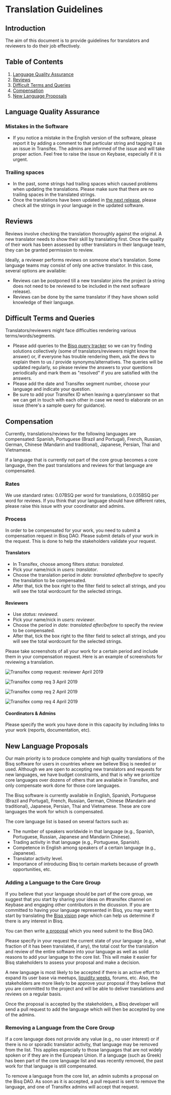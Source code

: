 # Translation Guidelines

## Introduction
The aim of this document is to provide guidelines for translators and reviewers to do their job effectively.

## Table of Contents
1. [Language Quality Assurance](##language-quality-assurance)
2. [Reviews](##reviews)
3. [Difficult Terms and Queries](##difficult-terms-and-queries)
4. [Compensation](##compensation)
5. [New Language Proposals](##new-language-proposals)

## Language Quality Assurance

### Mistakes in the Software
- If you notice a mistake in the English version of the software, please report it by adding a comment to that particular string and tagging it as an issue in Transifex. The admins are informed of the issue and will take proper action. Feel free to raise the issue on Keybase, especially if it is urgent.

### Trailing spaces
- In the past, some strings had trailing spaces which caused problems when updating the translations. Please make sure that there are no trailing spaces in the translated strings.
- Once the translations have been updated in [the next release](https://github.com/bisq-network/bisq/milestones), please check all the strings in your language in the updated software.

## Reviews
Reviews involve checking the translation thoroughly against the original. A new translator needs to show their skill by translating first. Once the quality of their work has been assessed by other translators in their language team, they can be granted permission to review. 

Ideally, a reviewer performs reviews on someone else's translation. Some language teams may consist of only one active translator. In this case, several options are available:
- Reviews can be postponed till a new translator joins the project (a string does not need to be reviewed to be included in the next software release).
- Reviews can be done by the same translator if they have shown solid knowledge of their language.

## Difficult Terms and Queries
Translators/reviewers might face difficulties rendering various terms/words/segments.
- Please add queries to the [Bisq query tracker](https://docs.google.com/spreadsheets/d/1P4JMLrcRtSWkxfh9jG7AXkfdgdkEYwgttGgly-ercXc/edit#gid=0) so we can try finding solutions collectively (some of translators/reviewers might know the answer) or, if everyone has trouble rendering them, ask the devs to explain them to us / provide synonyms/alternatives. The queries will be updated regularly, so please review the answers to your questions periodically and mark them as "resolved" if you are satisfied with the answers.
- Please add the date and Transifex segment number, choose your language and indicate your question. 
- Be sure to add your Transifex ID when leaving a query/answer so that we can get in touch with each other in case we need to elaborate on an issue (there's a sample query for guidance).

## Compensation

Currently, translations/reviews for the following languages are compensated: Spanish, Portuguese (Brazil and Portugal), French, Russian, German, Chinese (Mandarin and traditional), Japanese, Persian, Thai and Vietnamese. 

If a language that is currently not part of the core group becomes a core language, then the past translations and reviews for that language are compensated.

### Rates

We use standard rates: 0.07BSQ per word for translations, 0.035BSQ per word for reviews. If you think that your language should have different rates, please raise this issue with your coordinator and admins.

### Process
In order to be compensated for your work, you need to submit a compensation request in Bisq DAO. Please submit details of your work in the request. This is done to help the stakeholders validate your request.

#### Translators
- In Transifex, choose among filters *status: translated*.
- Pick your name/nick in *users: translator*.
- Choose the translation period in *date: translated after/before* to specify the translation to be compensated.
- After that, tick the box right to the filter field to select all strings, and you will see the total wordcount for the selected strings.

#### Reviewers
- Use *status: reviewed*.
- Pick your name/nick in *users: reviewer*.
- Choose the period in *date: translated after/before* to specify the review to be compensated.
- After that, tick the box right to the filter field to select all strings, and you will see the total wordcount for the selected strings.

Please take screenshots of all your work for a certain period and include them in your compensation request. Here is an example of screenshots for reviewing a translation.
  
  ![Transifex comp request: reviewer April 2019](https://user-images.githubusercontent.com/43150241/56221854-4eb89e80-606b-11e9-9eff-1d8f23f4cf4c.png)

![Transifex comp req 3 April 2019](https://user-images.githubusercontent.com/43150241/56221896-5b3cf700-606b-11e9-8ba4-329152107e4a.png)

![Transifex comp req 2 April 2019 ](https://user-images.githubusercontent.com/43150241/56221966-7a3b8900-606b-11e9-9d7e-d22d14834fff.png)

![Transifex comp req 4 April 2019](https://user-images.githubusercontent.com/39760876/56637701-f0944880-6674-11e9-89af-2e0a20e3e876.png)

#### Coordinators & Admins
Please specify the work you have done in this capacity by including links to your work (reports, documentation, etc).

## New Language Proposals
Our main priority is to produce complete and high quality translations of the Bisq software for users in countries where we believe Bisq is needed or used. Although we are open to accepting new translators and requests for new languages, we have budget constraints, and that is why we prioritize core languages over dozens of others that are available in Transifex, and only compensate work done for those core languages.

The Bisq software is currently available in English, Spanish, Portuguese (Brazil and Portugal), French, Russian, German, Chinese (Mandarin and traditional), Japanese, Persian, Thai and Vietnamese. These are core languages the work for which is compensated.

The core language list is based on several factors such as:
- The number of speakers worldwide in that language (e.g., Spanish, Portuguese, Russian, Japanese and Mandarin Chinese).
- Trading activity in that language (e.g., Portuguese, Spanish).
- Competence in English among speakers of a certain language (e.g., Japanese).
- Translator activity level.
- Importance of introducing Bisq to certain markets because of growth opportunities, etc.

### Adding a Language to the Core Group
If you believe that your language should be part of the core group, we suggest that you start by sharing your ideas on #transifex channel on Keybase and engaging other contributors in the dicussion. If you are committed to having your language represented in Bisq, you may want to start by translating the [Bisq vision](https://bisq.network/vision/) page which can help us determine if there is any interest in Bisq.

You can then write [a proposal](https://docs.bisq.network/proposals.html) which you need submit to the Bisq DAO.

Please specify in your request the current state of your language (e.g., what fraction of it has been translated, if any), the total cost for the translation and review of the entire software into your language as well as solid reasons to add your language to the core list. This will make it easier for Bisq stakeholders to assess your proposal and make a decision. 

A new language is most likely to be accepted if there is an active effort to expand its user base via meetups, [liquidity weeks](https://github.com/bisq-network/compensation/issues/62), forums, etc. Also, the stakeholders are more likely to be approve your proposal if they believe that you are committed to the project and will be able to deliver translations and reviews on a regular basis.

Once the proposal is accepted by the stakeholders, a Bisq developer will send a pull request to add the language which will then be accepted by one of the admins.

### Removing a Language from the Core Group
If a core language does not provide any value (e.g., no user interest) or if there is no or sporadic translator activity, that language may be removed from the list. This applies especially to those languages that are not widely spoken or if they are in the European Union. If a language (such as Greek) has been part of the core language list and was recently removed, the past work for that language is still compensated. 

To remove a language from the core list, an admin submits a proposal on the Bisq DAO. As soon as it is accepted, a pull request is sent to remove the language, and one of Transifex admins will accept that request.


